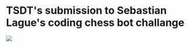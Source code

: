 # TSDT's submission to Sebastian Lague's coding chess bot challange 

<img src="https://media.tenor.com/qmBk3v9_EkMAAAAC/chess.gif"></img>
